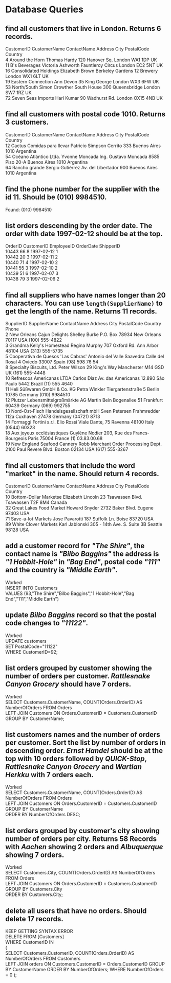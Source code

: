 # Database Queries

## find all customers that live in London. Returns 6 records.
CustomerID	CustomerName	ContactName	Address	City	PostalCode	Country<br>
4	Around the Horn	Thomas Hardy	120 Hanover Sq.	London	WA1 1DP	UK<br>
11	B's Beverages	Victoria Ashworth	Fauntleroy Circus	London	EC2 5NT	UK<br>
16	Consolidated Holdings	Elizabeth Brown	Berkeley Gardens 12 Brewery	London	WX1 6LT	UK<br>
19	Eastern Connection	Ann Devon	35 King George	London	WX3 6FW	UK<br>
53	North/South	Simon Crowther	South House 300 Queensbridge	London	SW7 1RZ	UK<br>
72	Seven Seas Imports	Hari Kumar	90 Wadhurst Rd.	London	OX15 4NB	UK<br>

## find all customers with postal code 1010. Returns 3 customers.
CustomerID	CustomerName	ContactName	Address	City	PostalCode	Country<br>
12	Cactus Comidas para llevar	Patricio Simpson	Cerrito 333	Buenos Aires	1010	Argentina<br>
54	Océano Atlántico Ltda.	Yvonne Moncada	Ing. Gustavo Moncada 8585 Piso 20-A	Buenos Aires	1010	Argentina<br>
64	Rancho grande	Sergio Gutiérrez	Av. del Libertador 900	Buenos Aires	1010	Argentina<br>

## find the phone number for the supplier with the id 11. Should be (010) 9984510.
Found: (010) 9984510
## list orders descending by the order date. The order with date 1997-02-12 should be at the top.
OrderID	CustomerID	EmployeeID	OrderDate	ShipperID<br>
10443	66	8	1997-02-12	1<br>
10442	20	3	1997-02-11	2<br>
10440	71	4	1997-02-10	2<br>
10441	55	3	1997-02-10	2<br>
10439	51	6	1997-02-07	3<br>
10438	79	3	1997-02-06	2<br>

## find all suppliers who have names longer than 20 characters. You can use `length(SupplierName)` to get the length of the name. Returns 11 records.
SupplierID	SupplierName	ContactName	Address	City	PostalCode	Country	Phone<br>
2	New Orleans Cajun Delights	Shelley Burke	P.O. Box 78934	New Orleans	70117	USA	(100) 555-4822<br>
3	Grandma Kelly's Homestead	Regina Murphy	707 Oxford Rd.	Ann Arbor	48104	USA	(313) 555-5735<br>
5	Cooperativa de Quesos 'Las Cabras'	Antonio del Valle Saavedra	Calle del Rosal 4	Oviedo	33007	Spain	(98) 598 76 54<br>
8	Specialty Biscuits, Ltd.	Peter Wilson	29 King's Way	Manchester	M14 GSD	UK	(161) 555-4448<br>
10	Refrescos Americanas LTDA	Carlos Diaz	Av. das Americanas 12.890	São Paulo	5442	Brazil	(11) 555 4640<br>
11	Heli Süßwaren GmbH & Co. KG	Petra Winkler	Tiergartenstraße 5	Berlin	10785	Germany	(010) 9984510<br>
12	Plutzer Lebensmittelgroßmärkte AG	Martin Bein	Bogenallee 51	Frankfurt	60439	Germany	(069) 992755<br>
13	Nord-Ost-Fisch Handelsgesellschaft mbH	Sven Petersen	Frahmredder 112a	Cuxhaven	27478	Germany	(04721) 8713<br>
14	Formaggi Fortini s.r.l.	Elio Rossi	Viale Dante, 75	Ravenna	48100	Italy	(0544) 60323<br>
18	Aux joyeux ecclésiastiques	Guylène Nodier	203, Rue des Francs-Bourgeois	Paris	75004	France	(1) 03.83.00.68<br>
19	New England Seafood Cannery	Robb Merchant	Order Processing Dept. 2100 Paul Revere Blvd.	Boston	02134	USA	(617) 555-3267<br>
## find all customers that include the word "market" in the name. Should return 4 records.
CustomerID	CustomerName	ContactName	Address	City	PostalCode	Country<br>
10	Bottom-Dollar Marketse	Elizabeth Lincoln	23 Tsawassen Blvd.	Tsawassen	T2F 8M4	Canada<br>
32	Great Lakes Food Market	Howard Snyder	2732 Baker Blvd.	Eugene	97403	USA<br>
71	Save-a-lot Markets	Jose Pavarotti	187 Suffolk Ln.	Boise	83720	USA<br>
89	White Clover Markets	Karl Jablonski	305 - 14th Ave. S. Suite 3B	Seattle	98128	USA<br>
## add a customer record for _"The Shire"_, the contact name is _"Bilbo Baggins"_ the address is _"1 Hobbit-Hole"_ in _"Bag End"_, postal code _"111"_ and the country is _"Middle Earth"_.
Worked<br>
INSERT INTO Customers<br>
VALUES (93,"The Shire","Bilbo Baggins","1 Hobbit-Hole","Bag End","111","Middle Earth")<br>

## update _Bilbo Baggins_ record so that the postal code changes to _"11122"_.
Worked<br>
UPDATE customers<br>
SET PostalCode="11122"<br>
WHERE CustomerID=92;<br>
## list orders grouped by customer showing the number of orders per customer. _Rattlesnake Canyon Grocery_ should have 7 orders.
Worked<br>
SELECT Customers.CustomerName, COUNT(Orders.OrderID) AS NumberOfOrders FROM Orders<br>
LEFT JOIN Customers ON Orders.CustomerID = Customers.CustomerID<br>
GROUP BY CustomerName;<br>

## list customers names and the number of orders per customer. Sort the list by number of orders in descending order. _Ernst Handel_ should be at the top with 10 orders followed by _QUICK-Stop_, _Rattlesnake Canyon Grocery_ and _Wartian Herkku_ with 7 orders each.
Worked<br>
SELECT Customers.CustomerName, COUNT(Orders.OrderID) AS NumberOfOrders FROM Orders <br>
LEFT JOIN Customers ON Orders.CustomerID = Customers.CustomerID<br>
GROUP BY CustomerName<br>
ORDER BY NumberOfOrders DESC;<br>

## list orders grouped by customer's city showing number of orders per city. Returns 58 Records with _Aachen_ showing 2 orders and _Albuquerque_ showing 7 orders.
Worked<br>
SELECT Customers.City, COUNT(Orders.OrderID) AS NumberOfOrders FROM Orders<br>
LEFT JOIN Customers ON Orders.CustomerID = Customers.CustomerID<br>
GROUP BY Customers.City<br>
ORDER BY Customers.City;<br>
## delete all users that have no orders. Should delete 17 records.
KEEP GETTING SYNTAX ERROR <br>
DELETE FROM [Customers]<br>
WHERE CustomerID IN<br>
  (<br>
    SELECT Customers.CustomerID, COUNT(Orders.OrderID) AS NumberOfOrders FROM Customers<br>
	LEFT JOIN orders ON Customers.CustomerID = Orders.CustomerID 
	GROUP BY CustomerName
	ORDER BY NumberOfOrders;
    WHERE NumberOfOrders = 0
  );